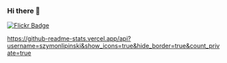 ### Hi there 👋



[![Flickr Badge](https://img.shields.io/badge/--1ca0f1?style=flat-square&labelColor=1ca0f1&logo=flickr&logoColor=white&label=flickr&logoColor=blue&link=https://www.flickr.com/photos/189078704@N02/)](https://www.flickr.com/photos/189078704@N02/)


https://github-readme-stats.vercel.app/api?username=szymonlipinski&show_icons=true&hide_border=true&count_private=true

